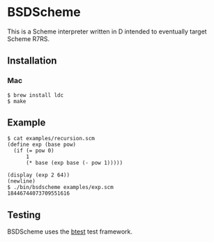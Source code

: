 # BSDScheme

This is a Scheme interpreter written in D intended to eventually target Scheme R7RS.

## Installation

### Mac

```
$ brew install ldc
$ make
```

## Example

```
$ cat examples/recursion.scm
(define exp (base pow)
  (if (= pow 0)
      1
      (* base (exp base (- pow 1)))))

(display (exp 2 64))
(newline)
$ ./bin/bsdscheme examples/exp.scm
18446744073709551616
```

## Testing

BSDScheme uses the [btest](https://github.com/briansteffens/btest) test framework.